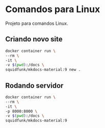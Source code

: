 # Comandos para Linux

Projeto para comandos Linux.

## Criando novo site

```bash
docker container run \
--rm \
-it \
-v $(pwd):/docs \
squidfunk/mkdocs-material:9 new .
```

## Rodando servidor

```bash
docker container run \
--rm \
-it \
-p 8000:8000 \
-v $(pwd):/docs \
squidfunk/mkdocs-material:9
```